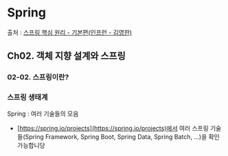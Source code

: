 # Spring

출처 : [스프링 핵심 원리 - 기본편(인프런 - 김영한)](https://www.inflearn.com/course/%EC%8A%A4%ED%94%84%EB%A7%81-%ED%95%B5%EC%8B%AC-%EC%9B%90%EB%A6%AC-%EA%B8%B0%EB%B3%B8%ED%8E%B8/dashboard)

## Ch02. 객체 지향 설계와 스프링

### 02-02. 스프링이란?

### 스프링 생태계

Spring : 여러 기술들의 모음

- [https://spring.io/projects](https://spring.io/projects)에서 여러 스프링 기술들(Spring Framework, Spring Boot, Spring Data, Spring Batch, ...)을 확인 가능합니당
